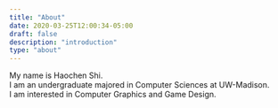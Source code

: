 ```yaml
---
title: "About"
date: 2020-03-25T12:00:34-05:00
draft: false
description: "introduction"
type: "about"
---
```


My name is Haochen Shi.  
I am an undergraduate majored in Computer Sciences at UW-Madison.  
I am interested in Computer Graphics and Game Design.
